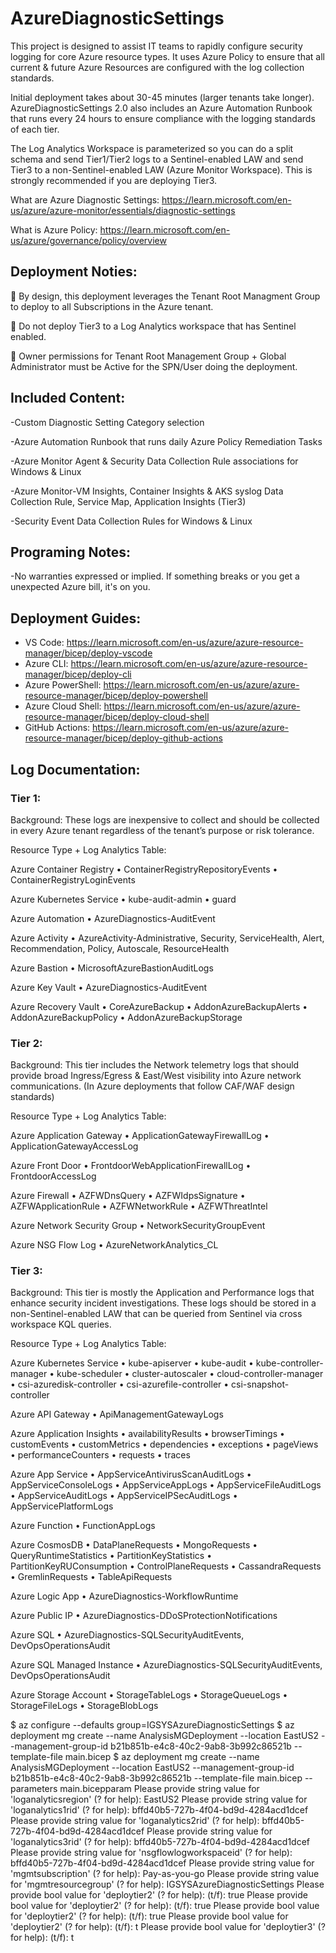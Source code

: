 # AzureDiagnosticSettings

This project is designed to assist IT teams to rapidly configure security logging for core Azure resource types. It uses Azure Policy to ensure that all current & future Azure Resources are configured with the log collection standards.

Initial deployment takes about 30-45 minutes (larger tenants take longer). AzureDiagnosticSettings 2.0 also includes an Azure Automation Runbook that runs every 24 hours to ensure compliance with the logging standards of each tier.

The Log Analytics Workspace is parameterized so you can do a split schema and send Tier1/Tier2 logs to a Sentinel-enabled LAW and send Tier3 to a non-Sentinel-enabled LAW (Azure Monitor Workspace). This is strongly recommended if you are deploying Tier3. 

What are Azure Diagnostic Settings: https://learn.microsoft.com/en-us/azure/azure-monitor/essentials/diagnostic-settings

What is Azure Policy: https://learn.microsoft.com/en-us/azure/governance/policy/overview

## Deployment Noties:

🔻 By design, this deployment leverages the Tenant Root Managment Group to deploy to all Subscriptions in the Azure tenant.

🔻 Do not deploy Tier3 to a Log Analytics workspace that has Sentinel enabled. 

🔻 Owner permissions for Tenant Root Management Group + Global Administrator must be Active for the SPN/User doing the deployment. 

## Included Content:

-Custom Diagnostic Setting Category selection

-Azure Automation Runbook that runs daily Azure Policy Remediation Tasks

-Azure Monitor Agent & Security Data Collection Rule associations for Windows & Linux

-Azure Monitor-VM Insights, Container Insights & AKS syslog Data Collection Rule, Service Map, Application Insights (Tier3)

-Security Event Data Collection Rules for Windows & Linux


## Programing Notes:

-No warranties expressed or implied. If something breaks or you get a unexpected Azure bill, it's on you. 

## Deployment Guides:

- VS Code: https://learn.microsoft.com/en-us/azure/azure-resource-manager/bicep/deploy-vscode
- Azure CLI: https://learn.microsoft.com/en-us/azure/azure-resource-manager/bicep/deploy-cli
- Azure PowerShell: https://learn.microsoft.com/en-us/azure/azure-resource-manager/bicep/deploy-powershell
- Azure Cloud Shell: https://learn.microsoft.com/en-us/azure/azure-resource-manager/bicep/deploy-cloud-shell
- GitHub Actions: https://learn.microsoft.com/en-us/azure/azure-resource-manager/bicep/deploy-github-actions

## Log Documentation:

### Tier 1:

Background: These logs are inexpensive to collect and should be collected in every Azure tenant regardless of the tenant’s purpose or risk tolerance.

Resource Type + Log Analytics Table:

Azure Container Registry
•	ContainerRegistryRepositoryEvents
•	ContainerRegistryLoginEvents

Azure Kubernetes Service
•	kube-audit-admin
•	guard

Azure Automation
•	AzureDiagnostics-AuditEvent

Azure Activity
•	AzureActivity-Administrative, Security, ServiceHealth, Alert, Recommendation, Policy, Autoscale, ResourceHealth

Azure Bastion
•	MicrosoftAzureBastionAuditLogs

Azure Key Vault
•	AzureDiagnostics-AuditEvent

Azure Recovery Vault
•	CoreAzureBackup
•	AddonAzureBackupAlerts
•	AddonAzureBackupPolicy
•	AddonAzureBackupStorage

### Tier 2:

Background: This tier includes the Network telemetry logs that should provide broad Ingress/Egress & East/West visibility into Azure network communications. (In Azure deployments that follow CAF/WAF design standards)

Resource Type + Log Analytics Table:

Azure Application Gateway
•	ApplicationGatewayFirewallLog
•	ApplicationGatewayAccessLog

Azure Front Door
•	FrontdoorWebApplicationFirewallLog
•	FrontdoorAccessLog

Azure Firewall
•	AZFWDnsQuery
•	AZFWIdpsSignature
•	AZFWApplicationRule
•	AZFWNetworkRule
•	AZFWThreatIntel

Azure Network Security Group
•	NetworkSecurityGroupEvent

Azure NSG Flow Log
•	AzureNetworkAnalytics_CL

### Tier 3:

Background: This tier is mostly the Application and Performance logs that enhance security incident investigations. These logs should be stored in a non-Sentinel-enabled LAW that can be queried from Sentinel via cross workspace KQL queries. 

Resource Type + Log Analytics Table:

Azure Kubernetes Service
•	kube-apiserver
•	kube-audit
•	kube-controller-manager
•	kube-scheduler 
•	cluster-autoscaler
•	cloud-controller-manager
•	csi-azuredisk-controller
•	csi-azurefile-controller
•	csi-snapshot-controller

Azure API Gateway
•	ApiManagementGatewayLogs

Azure Application Insights
•	availabilityResults
•	browserTimings
•	customEvents
•	customMetrics
•	dependencies
•	exceptions
•	pageViews
•	performanceCounters
•	requests
•	traces

Azure App Service
•	AppServiceAntivirusScanAuditLogs
•	AppServiceConsoleLogs
•	AppServiceAppLogs
•	AppServiceFileAuditLogs
•	AppServiceAuditLogs
•	AppServiceIPSecAuditLogs
•	AppServicePlatformLogs

Azure Function
•	FunctionAppLogs

Azure CosmosDB
•	DataPlaneRequests
•	MongoRequests
•	QueryRuntimeStatistics
•	PartitionKeyStatistics
•	PartitionKeyRUConsumption
•	ControlPlaneRequests
•	CassandraRequests
•	GremlinRequests
•	TableApiRequests

Azure Logic App
•	AzureDiagnostics-WorkflowRuntime

Azure Public IP
•	AzureDiagnostics-DDoSProtectionNotifications

Azure SQL
•	AzureDiagnostics-SQLSecurityAuditEvents, DevOpsOperationsAudit

Azure SQL Managed Instance
•	AzureDiagnostics-SQLSecurityAuditEvents, DevOpsOperationsAudit

Azure Storage Account
•	StorageTableLogs
•	StorageQueueLogs
•	StorageFileLogs
•	StorageBlobLogs

$ az configure --defaults group=IGSYSAzureDiagnosticSettings
$ az deployment mg create --name AnalysisMGDeployment --location EastUS2 --management-group-id b21b851b-e4c8-40c2-9ab8-3b992c86521b --template-file main.bicep
$ az deployment mg create --name AnalysisMGDeployment --location EastUS2 --management-group-id b21b851b-e4c8-40c2-9ab8-3b992c86521b --template-file main.bicep --parameters main.bicepparam
Please provide string value for 'loganalyticsregion' (? for help): EastUS2 
Please provide string value for 'loganalytics1rid' (? for help): bffd40b5-727b-4f04-bd9d-4284acd1dcef
Please provide string value for 'loganalytics2rid' (? for help): bffd40b5-727b-4f04-bd9d-4284acd1dcef
Please provide string value for 'loganalytics3rid' (? for help): bffd40b5-727b-4f04-bd9d-4284acd1dcef
Please provide string value for 'nsgflowlogworkspaceid' (? for help): bffd40b5-727b-4f04-bd9d-4284acd1dcef
Please provide string value for 'mgmtsubscription' (? for help): Pay-as-you-go
Please provide string value for 'mgmtresourcegroup' (? for help): IGSYSAzureDiagnosticSettings
Please provide bool value for 'deploytier2' (? for help):  (t/f): true
Please provide bool value for 'deploytier2' (? for help):  (t/f): true
Please provide bool value for 'deploytier2' (? for help):  (t/f): true
Please provide bool value for 'deploytier2' (? for help):  (t/f): t
Please provide bool value for 'deploytier3' (? for help):  (t/f): t